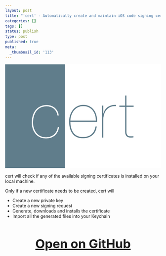 ```yaml
---
layout: post
title: "'cert' - Automatically create and maintain iOS code signing certificates"
categories: []
tags: []
status: publish
type: post
published: true
meta:
  _thumbnail_id: '113'
---
```


[![](/squarespace_images/static_545299aae4b0e9514fe30c95_54529a29e4b025a90f45cc50_54e70945e4b0866feef03d29_1424427334250__img.png)](https://github.com/KrauseFx/cert)
  
cert will check if any of the available signing certificates is installed on your local machine.

Only if a new certificate needs to be created, cert will

* Create a new private key
* Create a new signing request
* Generate, downloads and installs the certificate
* Import all the generated files into your Keychain

<h3 style="text-align: center; font-size: 40px;">
  <a href="https://github.com/KrauseFx/cert" target="_blank" style="text-decoration: underline;">
    Open on GitHub
  </a>
</h3>
